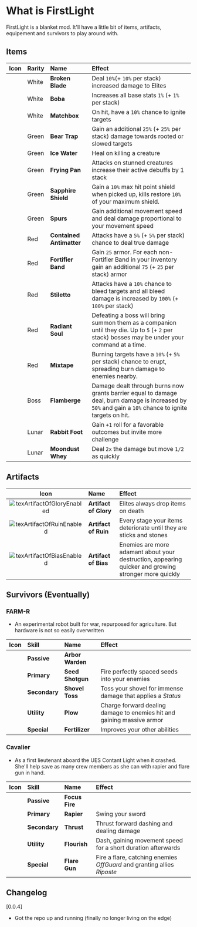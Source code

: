 # What is FirstLight

FirstLight is a blanket mod. It'll have a little bit of items, artifacts, equipement and survivors to play around with.




## Items

| Icon | Rarity | Name | Effect | 
|:----:|:-------| :-----|:------ |
|  | White | **Broken Blade**           | Deal `10%`(+ `10%` per stack) increased damage to Elites |
|  | White | **Boba**                   | Increases all base stats `1%` (+ `1%` per stack) |
|  | White | **Matchbox**               | On hit, have a `10%` chance to ignite targets |
|  | Green | **Bear Trap**              | Gain an additional `25%` (+ `25%` per stack) damage towards rooted or slowed targets |
|  | Green | **Ice Water**              | Heal on killing a creature |
|  | Green | **Frying Pan**             | Attacks on stunned creatures increase their active debuffs by 1 stack |
|  | Green | **Sapphire Shield**        | Gain a `10%` max hit point shield when picked up, kills restore `10%` of your maximum shield. |
|  | Green | **Spurs**                  | Gain additional movement speed and deal damage proportional to your movement speed |
|  | Red   | **Contained Antimatter**   | Attacks have a `5%` (+ `5%` per stack) chance to deal true damage |
|  | Red   | **Fortifier Band**         | Gain `25` armor. For each non-Fortifier Band in your inventory gain an additional `75` (+ `25` per stack) armor |
|  | Red   | **Stiletto**               | Attacks have a `10%` chance to bleed targets and all bleed damage is increased by `100%` (+ `100%` per stack) |
|  | Red   | **Radiant Soul**           | Defeating a boss will bring summon them as a companion until they die. Up to `5` (+ `2` per stack) bosses may be under your command at a time. |
|  | Red   | **Mixtape**                | Burning targets have a  `10%` (+ `5%` per stack) chance to erupt, spreading burn damage to enemies nearby. |
|  | Boss  | **Flamberge**              | Damage dealt through burns now grants barrier equal to damage deal, burn damage is increased by `50%` and gain a `10%` chance to ignite targets on hit. |
|  | Lunar | **Rabbit Foot**            | Gain `+1` roll for a favorable outcomes but invite more challenge |
|  | Lunar | **Moondust Whey**          | Deal `2x` the damage but move `1/2` as quickly |

## Artifacts

| Icon | Name | Effect |
|:----:|:-----|:------ |
| ![texArtifactOfGloryEnabled](https://github.com/user-attachments/assets/b28f9187-b582-4d96-b268-ebb3291978f1) | **Artifact of Glory** | Elites always drop items on death |
| ![texArtifactOfRuinEnabled](https://github.com/user-attachments/assets/a5660e18-ba9c-443e-abcb-3ee063cc268f)  | **Artifact of Ruin**  | Every stage your items deteriorate until they are sticks and stones |
| ![texArtifactOfBiasEnabled](https://github.com/user-attachments/assets/70a9c62a-0cc5-468f-8052-8a089058ba5a)  | **Artifact of Bias**  | Enemies are more adamant about your destruction, appearing quicker and growing stronger more quickly |

## Survivors (Eventually)

### FARM-R
- An experimental robot built for war, repurposed for agriculture. But hardware is not so easily overwritten

| Icon | Skill | Name | Effect |
|:----:|:------|:-----|:-------|
|  | **Passive**   | **Arbor Warden** |  |
|  | **Primary**   | **Seed Shotgun** | Fire perfectly spaced seeds into your enemies |
|  | **Secondary** | **Shovel Toss**  | Toss your shovel for immense damage that applies a _Status_ |
|  | **Utility**   | **Plow**         | Charge forward dealing damage to enemies hit and gaining massive armor |
|  | **Special**   | **Fertilizer**   | Improves your other abilities |


 
### Cavalier
- As a first lieutenant aboard the UES Contant Light when it crashed. She'll help save as many crew members as she can with rapier and flare gun in hand.

| Icon | Skill | Name | Effect |
|:----:|:------|:-----|:-------|
|  | **Passive**   | **Focus Fire** |  |
|  | **Primary**   | **Rapier**     | Swing your sword |
|  | **Secondary** | **Thrust**     | Thrust forward dashing and dealing damage |
|  | **Utility**   | **Flourish**   | Dash, gaining movement speed for a short duration afterwards |
|  | **Special**   | **Flare Gun**  | Fire a flare, catching enemies _OffGuard_ and granting allies _Riposte_ |



## Changelog
[0.0.4]
- Got the repo up and running (finally no longer living on the edge)

